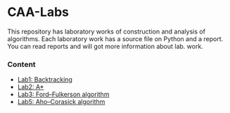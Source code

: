 # CAA-Labs
This repository has laboratory works of construction and analysis of algorithms. Each laboratory work has a source file on Python and a report.
You can read reports and will got more information about lab. work.

### Content
+ [Lab1: Backtracking](https://github.com/Alekseev-Roman/CAA-Labs/tree/main/LAB1)
+ [Lab2: A*](https://github.com/Alekseev-Roman/CAA-Labs/tree/main/LAB2)
+ [Lab3: Ford–Fulkerson algorithm](https://github.com/Alekseev-Roman/CAA-Labs/tree/main/LAB3)
+ [Lab5: Aho–Corasick algorithm](https://github.com/Alekseev-Roman/CAA-Labs/tree/main/LAB5)
